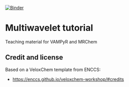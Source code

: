 [![Binder](https://mybinder.org/badge_logo.svg)](https://mybinder.org/v2/gh/MRChemSoft/multiwavelet-tutorial/master)

# Multiwavelet tutorial

Teaching material for VAMPyR and MRChem

## Credit and license

Based on a VeloxChem template from ENCCS:
- https://enccs.github.io/veloxchem-workshop/#credits
